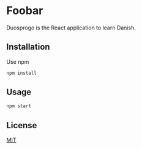 # Foobar

Duosprogo is the React application to learn Danish.

## Installation

Use npm

```bash
npm install
```

## Usage

```bash
npm start
```

## License
[MIT](https://choosealicense.com/licenses/mit/)